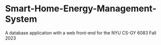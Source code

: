 # Smart-Home-Energy-Management-System
A database application with a web front-end for the NYU CS-GY 6083 Fall 2023
